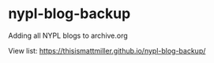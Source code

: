 # nypl-blog-backup
Adding all NYPL blogs to archive.org


View list: https://thisismattmiller.github.io/nypl-blog-backup/


